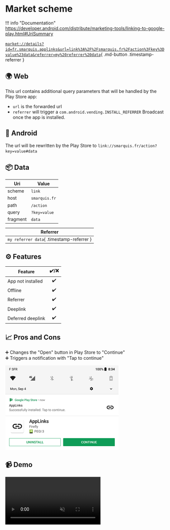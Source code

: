 # Market scheme

!!! info "Documentation"
    https://developer.android.com/distribute/marketing-tools/linking-to-google-play.html#UriSummary

[`market://details?id=fr.smarquis.applinks&url=link%3A%2F%2Fsmarquis.fr%2Faction%3Fkey%3Dvalue%23data&referrer=my%20referrer%20data`](market://details?id=fr.smarquis.applinks&url=link%3A%2F%2Fsmarquis.fr%2Faction%3Fkey%3Dvalue%23data&referrer=my%20referrer%20data){ .md-button .timestamp-referrer }

## 🌍 Web

This url contains additional query parameters that will be handled by the Play Store app:

- `url` is the forwarded url
- `referrer` will trigger a `com.android.vending.INSTALL_REFERRER` Broadcast once the app is installed.

## 🤖 Android

The url will be rewritten by the Play Store to `link://smarquis.fr/action?key=value#data`

## 📦 Data

| Uri | Value |
|---|---|
| scheme | `link` |
| host | `smarquis.fr` |
| path | `/action` |
| query | `?key=value` |
| fragment | `data` |

| Referrer |
|---|
| `my referrer data`{ .timestamp-referrer } |

## ⚙️ Features

| Feature | ✔️/❌ |
|---|:---:|
| App not installed | ✔️ |
| Offline | ✔️ |
| Referrer | ✔️ |
| Deeplink | ✔️ |
| Deferred deeplink | ✔️ |

## 📈 Pros and Cons

➕ Changes the "Open" button in Play Store to "Continue"  
➕ Triggers a notification with "Tap to continue"  

![](assets/store_deferred_deeplink_notification.png)
![](assets/store_deferred_deeplink_button.png)

## 📹 Demo

<video class="device" controls muted>
    <source src="../assets/market-scheme.mp4" type="video/mp4">
</video>

<script type="text/javascript">
(function(){
    let referrer = "my referrer data at " + Date.now();
    let a = document.querySelector("a.timestamp-referrer");
    let params = new URLSearchParams(a.search);
    params.set("referrer", referrer);
    a.search = params.toString();
    document.querySelector("a.timestamp-referrer > code").innerText = a.href;
    document.querySelector("code.timestamp-referrer").innerText = referrer;
 })();
</script>
